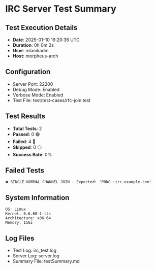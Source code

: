# IRC Server Test Summary
## Test Execution Details

- **Date**: 2025-01-10 19:20:36 UTC
- **Duration**: 0h 0m 2s
- **User**: mlamkadm
- **Host**: morpheus-arch

## Configuration
- Server Port: 22200
- Debug Mode: Enabled
- Verbose Mode: Enabled
- Test File: test/test-cases/rfc-join.test

## Test Results
- **Total Tests**: 2
- **Passed**: 0 🟢
- **Failed**: 4 🔴
- **Skipped**: 0 ⚪
- **Success Rate**: 0%

## Failed Tests
```
❌ SINGLE NORMAL CHANNEL JOIN - Expected: 'PONG :irc.example.com'
```

## System Information
```
OS: Linux
Kernel: 6.6.68-1-lts
Architecture: x86_64
Memory: 15Gi
```

## Log Files
- Test Log: irc_test.log
- Server Log: server.log
- Summary File: testSummary.md

